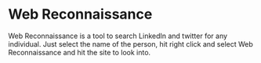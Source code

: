 # Web Reconnaissance

Web Reconnaissance is a tool to search LinkedIn and twitter for any individual. Just select the name of the person, hit right click and select Web Reconnaissance and hit the site to look into.